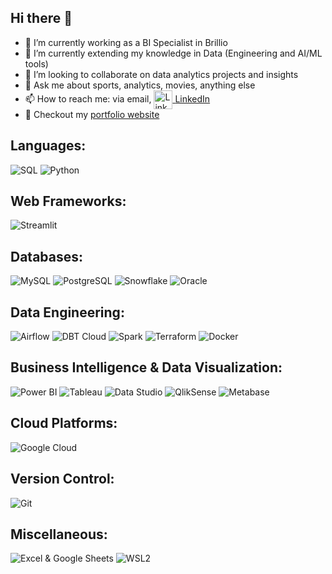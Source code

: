 ## Hi there 👋

- 🔭 I’m currently working as a BI Specialist in Brillio
- 🌱 I’m currently extending my knowledge in Data (Engineering and AI/ML tools)
- 👯 I’m looking to collaborate on data analytics projects and insights
- 💬 Ask me about sports, analytics, movies, anything else
- 📫 How to reach me: via email,  <a href="https://www.linkedin.com/in/camilo-manzur-4b7137a8/" target="blank"><img align="center" src="https://img.icons8.com/color/48/000000/linkedin.png" alt="LinkedIn" width="30" height="30" /> [LinkedIn](https://www.linkedin.com/in/camilo-manzur-4b7137a8/)
- 💼 Checkout my [portfolio website](https://camiloms10.github.io/)

## Languages:

![SQL](https://img.shields.io/badge/SQL-black?style=for-the-badge&logo=mysql&logocolor=white)
![Python](https://img.shields.io/badge/PYTHON-black?style=for-the-badge&logo=python)

## Web Frameworks:

![Streamlit](https://img.shields.io/badge/streamlit-black?style=for-the-badge&logo=streamlit)

## Databases:

![MySQL](https://img.shields.io/badge/MySQL-black?style=for-the-badge&logo=Mysql)
![PostgreSQL](https://img.shields.io/badge/PostgreSQL-black?style=for-the-badge&logo=postgresql)
![Snowflake](https://img.shields.io/badge/snowflake-black?style=for-the-badge&logo=snowflake)
![Oracle](https://img.shields.io/badge/Oracle-black?style=for-the-badge&logo=oracle)

## Data Engineering:

![Airflow](https://img.shields.io/badge/AIRFLOW-black?style=for-the-badge&logo=apacheairflow)
![DBT Cloud](https://img.shields.io/badge/DBT%20CLOUD-black?style=for-the-badge&logo=dbt)
![Spark](https://img.shields.io/badge/SPARK-black?style=for-the-badge&logo=apachespark)
![Terraform](https://img.shields.io/badge/Terraform-black?style=for-the-badge&logo=terraform)
![Docker](https://img.shields.io/badge/DOCKER-black?style=for-the-badge&logo=docker)

## Business Intelligence & Data Visualization:

![Power BI](https://img.shields.io/badge/Power%20BI-black?style=for-the-badge&logo=power-bi&logocolor=white)
![Tableau](https://img.shields.io/badge/tableau-black?style=for-the-badge&logo=tableau)
![Data Studio](https://img.shields.io/badge/GOOGLE%20DATA%20STUDIO-black?style=for-the-badge&logo=google)
![QlikSense](https://img.shields.io/badge/QlikSense-black?style=for-the-badge&logo=qlik)
![Metabase](https://img.shields.io/badge/Metabase-black?style=for-the-badge&logo=metabase)

## Cloud Platforms:

![Google Cloud](https://img.shields.io/badge/Google%20Cloud-black?style=for-the-badge&logo=googlecloud)

## Version Control:

![Git](https://img.shields.io/badge/git-black?style=for-the-badge&logo=git)

## Miscellaneous:

![Excel & Google Sheets](https://img.shields.io/badge/Excel-black?style=for-the-badge&logo=microsoft-excel)
![WSL2](https://img.shields.io/badge/WSL2-black?style=for-the-badge&logo=ubuntu)
